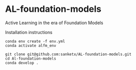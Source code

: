 # AL-foundation-models
Active Learning in the era of Foundation Models

Installation instructions
```
conda env create -f env.yml
conda activate alfm_env

git clone git@github.com:sanketx/AL-foundation-models.git
cd Al-foundation-models
conda develop .
```
